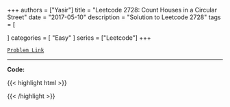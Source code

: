
+++
authors = ["Yasir"]
title = "Leetcode 2728: Count Houses in a Circular Street"
date = "2017-05-10"
description = "Solution to Leetcode 2728"
tags = [
    
]
categories = [
    "Easy"
]
series = ["Leetcode"]
+++



[`Problem Link`](https://leetcode.com/problems/count-houses-in-a-circular-street/description/)

---

**Code:**

{{< highlight html >}}

{{< /highlight >}}

